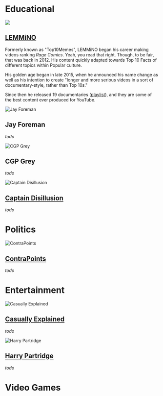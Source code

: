 # Educational

![](https://user-images.githubusercontent.com/87545109/146681551-0c280ccc-ac34-435a-854a-0225b039e69e.jpg)

## [LEMMiNO](https://www.youtube.com/c/LEMMiNO)

Formerly known as "Top10Memes", LEMMiNO began his career making videos ranking *Rage Comics*. Yeah, you read that right. Though, to be fair, that was back in 2012.
His content quickly adapted towards Top 10 Facts of different topics within Popular culture.

His golden age began in late 2015, when he announced his name change as well as his intention to create "longer and more serious videos in a sort of documentary-style, rather than Top 10s."

Since then he released 19 documentaries ([playlist](https://www.youtube.com/playlist?list=PLAhTBeRe8IhMmRve_rSfAgL_dtEXkKh8Z)), and they are some of the best content ever produced for YouTube.

![Jay Foreman](https://user-images.githubusercontent.com/87545109/146682143-a2b5eb01-cc56-4ca0-99f0-3adfcc1d2589.jpg)

## Jay Foreman

*todo*

![CGP Grey](https://user-images.githubusercontent.com/87545109/146682307-3cdc9b01-8f75-4e89-b6be-7d20e6434b58.jpg)

## CGP Grey

*todo*

![Captain Disillusion](https://user-images.githubusercontent.com/87545109/146688203-74be2926-fc44-47cb-acd7-0b0686259de8.jpg)

## [Captain Disillusion ](https://www.youtube.com/c/CaptainDisillusion)

*todo*

# Politics

![ContraPoints](https://user-images.githubusercontent.com/87545109/146688177-87a8f8f5-1a94-4308-90e7-124aebb9a804.jpg)

## [ContraPoints](https://www.youtube.com/c/ContraPoints)

*todo*

# Entertainment

![Casually Explained](https://user-images.githubusercontent.com/87545109/146682422-0e369784-d0d5-4ef7-9c19-886fafd6a19f.jpg)

## [Casually Explained](https://www.youtube.com/c/CasuallyExplained)

*todo*

![Harry Partridge](https://user-images.githubusercontent.com/87545109/146688306-7f8dfcae-b285-4fc6-ab75-556abd5bf2bf.jpg)

## [Harry Partridge](https://www.youtube.com/user/HarryPartridge)

*todo*


# Video Games
